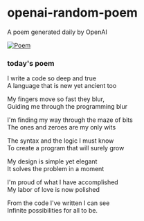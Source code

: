
# openai-random-poem
 A poem generated daily by OpenAI

[![Poem](https://github.com/fbiego/openai-random-poem/actions/workflows/main.yml/badge.svg)](https://github.com/fbiego/openai-random-poem/actions/workflows/main.yml)

### today's poem  
  
I write a code so deep and true  
A language that is new yet ancient too  
  
My fingers move so fast they blur,  
Guiding me through the programming blur  
  
I'm finding my way through the maze of bits  
The ones and zeroes are my only wits  
  
The syntax and the logic I must know  
To create a program that will surely grow  
  
My design is simple yet elegant  
It solves the problem in a moment  
  
I'm proud of what I have accomplished  
My labor of love is now polished  
  
From the code I've written I can see  
Infinite possibilities for all to be.